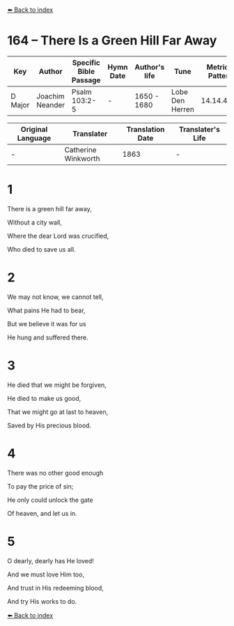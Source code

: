[⬅️ Back to index](../README.md)

# 164 – There Is a Green Hill Far Away

Key | Author   | Specific Bible Passage     |Hymn Date |Author's life |Tune |Metrical Pattern   |Composer/Source                                                                                        
-- | --------- | ---------------------------|----------|--------------|-----|-------------------|-------------   
D Major  | Joachim Neander      | Psalm 103:2-5 | -  | 1650 - 1680 | Lobe Den Herren | 14.14.4.7.8 | Chorale Book for England, 1863 

Original Language | Translater | Translation Date   | Translater's Life     
----------------- | --------- | --------------------|-------------   
\-  | Catherine Winkworth      | 1863 | -  | 1827 - 1878 



# 1

There is a green hill far away,

Without a city wall,

Where the dear Lord was crucified,

Who died to save us all.



# 2

We may not know, we cannot tell,

What pains He had to bear,

But we believe it was for us

He hung and suffered there.



# 3

He died that we might be forgiven,

He died to make us good,

That we might go at last to heaven,

Saved by His precious blood.



# 4

There was no other good enough

To pay the price of sin;

He only could unlock the gate

Of heaven, and let us in.



# 5

O dearly, dearly has He loved!

And we must love Him too,

And trust in His redeeming blood,

And try His works to do.

[⬅️ Back to index](../README.md)
